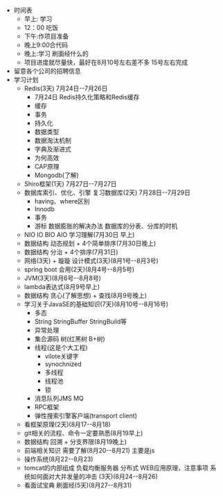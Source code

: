 + 时间表
    + 早上: 学习 
    + 12：00 吃饭 
    + 下午:作项目准备
    + 晚上9:00合代码
    + 晚上:学习 刷面经什么的
    + 项目进度就尽量快，最好在8月10号左右差不多 15号左右完成
+ 留意各个公司的招聘信息
+ 学习计划
    + Redis(3天) 7月24日--7月26日
        + 7月24日 Redis持久化策略和Redis缓存
        + 缓存
        + 事务
        + 持久化
        + 数据类型
        + 数据淘汰机制
        + 字典及渐进式
        + 为何高效
        + CAP原理
        + Mongodb(了解)
    + Shiro框架(1天) 7月27日--7月27日
    + 数据库索引、优化、引擎 复习数据库(2天) 7月28日--7月29日
        + having、where区别
        + Innodb
        + 事务 
        + 游标  数据膨胀的解决办法 数据库的分表、分库的时机
    + NIO IO BIO AIO 学习理解(7月30日 早上)
    + 数据结构 动态规划 + 4个简单排序(7月30日晚上)
    + 数据结构 分治 + 4个排序(7月31日)
    + 网络(3天) + 璇璇 设计模式(3天)(8月1号--8月3号)
    + spring boot 会用(2天)(8月4号--8月5号)
    + JVM(3天)(8月6号--8月8号)
    + lambda表达式(8月9号早上)
    + 数据结构 贪心(了解思想) + 查找(8月9号晚上)
    + 学习关于JavaSE的基础知识(7天)(8月10号--8月16号)
        + 多态
        + String StringBuffer StringBuild等
        + 异常处理
        + 集合源码 树(红黑树 B+树)
        + 线程(这是个大工程)
            + vilote关键字
            + synochnized
            + 多线程
            + 线程池
            + 锁
        + 消息队列JMS MQ
        + RPC框架
        + 弹性搜索引擎客户端(transport client)
    + 看框架原理(2天)(8月17--8月18)
    + git相关的流程、命令一定要熟悉(8月19早上)
    + 数据结构 回溯 + 分支界限(8月19晚上)
    + 前端相关知识 需要了解(8月20--8月21) 主要是js
    + 操作系统(8月22--8月23)
    + tomcat的内部组成 负载均衡服务器 分布式 WEB应用原理，注意事项 系统如何面对大并发量的冲击 (3天)(8月24--8月26)
    + 看面试宝典 刷面经(5天)(8月27--8月31)
